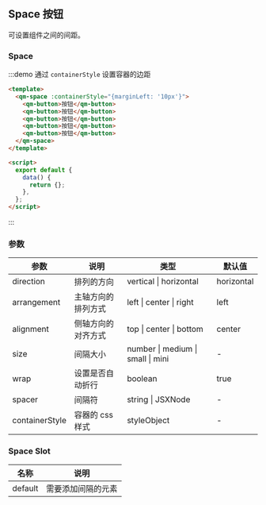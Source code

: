 ## Space 按钮

可设置组件之间的间距。

### Space

:::demo 通过 `containerStyle` 设置容器的边距

```html
<template>
  <qm-space :containerStyle="{marginLeft: '10px'}">
    <qm-button>按钮</qm-button>
    <qm-button>按钮</qm-button>
    <qm-button>按钮</qm-button>
    <qm-button>按钮</qm-button>
    <qm-button>按钮</qm-button>
  </qm-space>
</template>

<script>
  export default {
    data() {
      return {};
    },
  };
</script>
```

:::

### 参数

| 参数           | 说明               | 类型                              | 默认值     |
| -------------- | ------------------ | --------------------------------- | ---------- |
| direction      | 排列的方向         | vertical \| horizontal            | horizontal |
| arrangement    | 主轴方向的排列方式 | left \| center \| right           | left       |
| alignment      | 侧轴方向的对齐方式 | top \| center \| bottom           | center     |
| size           | 间隔大小           | number \| medium \| small \| mini | -          |
| wrap           | 设置是否自动折行   | boolean                           | true       |
| spacer         | 间隔符             | string \| JSXNode                 | -          |
| containerStyle | 容器的 css 样式    | styleObject                       | -          |

### Space Slot

| 名称    | 说明               |
| ------- | ------------------ |
| default | 需要添加间隔的元素 |
